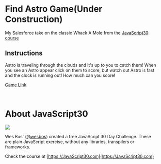 # Find Astro Game(Under Construction)
My Salesforce take on the classic Whack A Mole from the <a href="https://nadinalisbon.github.io/Games/Find-Astro">JavaScript30 course</a>

## Instructions
Astro is traveling through the clouds and it's up to you to catch them! When you see an Astro appear click on them to score, but watch out Astro is fast and the clock is running out! How much can you score!
<br/>

<p><a href="https://nadinalisbon.github.io/Games/Find-Astro">Game Link</a>.</p>


<br/>

# About JavaScript30
![](https://javascript30.com/images/JS3-social-share.png)

Wes Bos' ([@wesbos](https://github.com/wesbos))  created a free JavaScript 30 Day Challenge. These are plain  JavaScript exercise, without any libraries, transpilers
or frameworks.

Check the course at [https://JavaScript30.com](https://JavaScript30.com)




